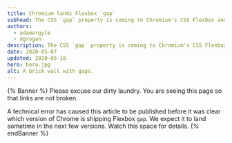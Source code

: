 ```yaml
---
title: Chromium lands Flexbox `gap`
subhead: The CSS `gap` property is coming to Chromium's CSS Flexbox and Multi-Column layout engines. 
authors:
  - adamargyle
  - dgrogan
description: The CSS `gap` property is coming to Chromium's CSS Flexbox and Multi-Column layout engines. 
date: 2020-05-07
updated: 2020-05-18
hero: hero.jpg
alt: A brick wall with gaps.
---
```


{% Banner %}
Please excuse our dirty laundry. You are seeing this page so that links are not
broken. 

A technical error has caused this article to be published before it was clear
which version of Chrome is shipping Flexbox `gap`. We expect it to land
sometime in the next few versions. Watch this space for details.
{% endBanner %}
